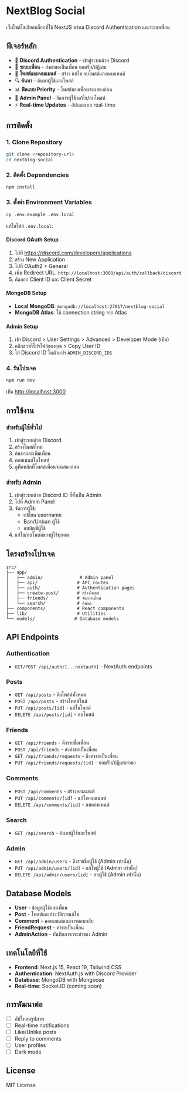 # NextBlog Social

เว็บไซต์โซเชียลบล็อกที่ใช้ NextJS พร้อม Discord Authentication และระบบเพื่อน

## ฟีเจอร์หลัก

- 🔐 **Discord Authentication** - เข้าสู่ระบบด้วย Discord
- 👥 **ระบบเพื่อน** - ส่งคำขอเป็นเพื่อน ยอมรับ/ปฏิเสธ
- 📝 **โพสต์และคอมเมนต์** - สร้าง แก้ไข ลบโพสต์และคอมเมนต์
- 🔍 **ค้นหา** - ค้นหาผู้ใช้และโพสต์
- 📊 **ฟีดแบบ Priority** - โพสต์ของเพื่อนจะแสดงก่อน
- 👑 **Admin Panel** - จัดการผู้ใช้ แก้ไข/ลบโพสต์
- ⚡ **Real-time Updates** - อัปเดตแบบ real-time

## การติดตั้ง

### 1. Clone Repository

```bash
git clone <repository-url>
cd nextblog-social
```

### 2. ติดตั้ง Dependencies

```bash
npm install
```

### 3. ตั้งค่า Environment Variables

```bash
cp .env.example .env.local
```

แก้ไขไฟล์ `.env.local`:

#### Discord OAuth Setup
1. ไปที่ https://discord.com/developers/applications
2. สร้าง New Application
3. ไปที่ OAuth2 > General
4. เพิ่ม Redirect URL: `http://localhost:3000/api/auth/callback/discord`
5. คัดลอก Client ID และ Client Secret

#### MongoDB Setup
- **Local MongoDB**: `mongodb://localhost:27017/nextblog-social`
- **MongoDB Atlas**: ใช้ connection string จาก Atlas

#### Admin Setup
1. เข้า Discord > User Settings > Advanced > Developer Mode (เปิด)
2. คลิกขวาที่โปรไฟล์ของคุณ > Copy User ID
3. ใส่ Discord ID ในตัวแปร `ADMIN_DISCORD_IDS`

### 4. รันโปรเจค

```bash
npm run dev
```

เปิด [http://localhost:3000](http://localhost:3000)

## การใช้งาน

### สำหรับผู้ใช้ทั่วไป
1. เข้าสู่ระบบด้วย Discord
2. สร้างโพสต์ใหม่
3. ค้นหาและเพิ่มเพื่อน
4. คอมเมนต์ในโพสต์
5. ดูฟีดหลักที่โพสต์เพื่อนจะแสดงก่อน

### สำหรับ Admin
1. เข้าสู่ระบบด้วย Discord ID ที่ตั้งเป็น Admin
2. ไปที่ Admin Panel
3. จัดการผู้ใช้:
   - เปลี่ยน username
   - Ban/Unban ผู้ใช้
   - ลบบัญชีผู้ใช้
4. แก้ไข/ลบโพสต์ของผู้ใช้ทุกคน

## โครงสร้างโปรเจค

```
src/
├── app/
│   ├── admin/              # Admin panel
│   ├── api/               # API routes
│   ├── auth/              # Authentication pages
│   ├── create-post/       # สร้างโพสต์
│   ├── friends/           # จัดการเพื่อน
│   └── search/            # ค้นหา
├── components/            # React components
├── lib/                   # Utilities
└── models/               # Database models
```

## API Endpoints

### Authentication
- `GET/POST /api/auth/[...nextauth]` - NextAuth endpoints

### Posts
- `GET /api/posts` - ดึงโพสต์ทั้งหมด
- `POST /api/posts` - สร้างโพสต์ใหม่
- `PUT /api/posts/[id]` - แก้ไขโพสต์
- `DELETE /api/posts/[id]` - ลบโพสต์

### Friends
- `GET /api/friends` - ดึงรายชื่อเพื่อน
- `POST /api/friends` - ส่งคำขอเป็นเพื่อน
- `GET /api/friends/requests` - ดึงคำขอเป็นเพื่อน
- `PUT /api/friends/requests/[id]` - ยอมรับ/ปฏิเสธคำขอ

### Comments
- `POST /api/comments` - สร้างคอมเมนต์
- `PUT /api/comments/[id]` - แก้ไขคอมเมนต์
- `DELETE /api/comments/[id]` - ลบคอมเมนต์

### Search
- `GET /api/search` - ค้นหาผู้ใช้และโพสต์

### Admin
- `GET /api/admin/users` - ดึงรายชื่อผู้ใช้ (Admin เท่านั้น)
- `PUT /api/admin/users/[id]` - แก้ไขผู้ใช้ (Admin เท่านั้น)
- `DELETE /api/admin/users/[id]` - ลบผู้ใช้ (Admin เท่านั้น)

## Database Models

- **User** - ข้อมูลผู้ใช้และเพื่อน
- **Post** - โพสต์และประวัติการแก้ไข
- **Comment** - คอมเมนต์และการตอบกลับ
- **FriendRequest** - คำขอเป็นเพื่อน
- **AdminAction** - บันทึกการกระทำของ Admin

## เทคโนโลยีที่ใช้

- **Frontend**: Next.js 15, React 19, Tailwind CSS
- **Authentication**: NextAuth.js with Discord Provider
- **Database**: MongoDB with Mongoose
- **Real-time**: Socket.IO (coming soon)

## การพัฒนาต่อ

- [ ] อัปโหลดรูปภาพ
- [ ] Real-time notifications
- [ ] Like/Unlike posts
- [ ] Reply to comments
- [ ] User profiles
- [ ] Dark mode

## License

MIT License
